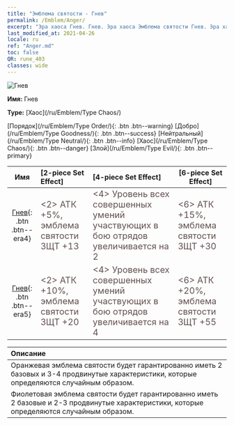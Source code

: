 ```yaml
---
title: "Эмблема святости - Гнев"
permalink: /Emblem/Anger/
excerpt: "Эра хаоса Гнев. Гнев. Эра хаоса Эмблема святости Гнев. Эра хаоса Хаос Гнев"
last_modified_at: 2021-04-26
locale: ru
ref: "Anger.md"
toc: false
QR: rune_403
classes: wide
---
```


  ![Гнев](/images/r/rune_icon_403.png)

 **Имя:** Гнев

 **Type:** [Хаос](/ru/Emblem/Type Chaos/)

  [Порядок](/ru/Emblem/Type Order/){: .btn .btn--warning}   [Добро](/ru/Emblem/Type Goodness/){: .btn .btn--success}   [Нейтральный](/ru/Emblem/Type Neutral/){: .btn .btn--info}   [Хаос](/ru/Emblem/Type Chaos/){: .btn .btn--danger}   [Злой](/ru/Emblem/Type Evil/){: .btn .btn--primary} 

  |  Имя    | [2-piece Set Effect] | [4-piece Set Effect] | [6-piece Set Effect]  | 
  |:-----------------------:|:-------------------|:-----------------|----------------| 
  | [Гнев](/ru/Emblem/Anger/){: .btn .btn--era4} | <span style="color: #645252;font-size:20px">&lt;2&gt; АТК +5%, эмблема святости ЗЩТ +13</span> | <span style="color: #645252;font-size:20px">&lt;4&gt; Уровень всех совершенных умений участвующих в бою отрядов увеличивается на 2</span> | <span style="color: #645252;font-size:20px">&lt;6&gt; АТК +15%, эмблема святости ЗЩТ +30</span> | 
  | [Гнев](/ru/Emblem/Anger/){: .btn .btn--era5} | <span style="color: #645252;font-size:20px">&lt;2&gt; АТК +10%, эмблема святости ЗЩТ +20</span> | <span style="color: #645252;font-size:20px">&lt;4&gt; Уровень всех совершенных умений участвующих в бою отрядов увеличивается на 4</span> | <span style="color: #645252;font-size:20px">&lt;6&gt; АТК +20%, эмблема святости ЗЩТ +55</span> | 

  |         Описание            | 
  |:-------------------------------|
  | Оранжевая эмблема святости будет гарантированно иметь 2 базовых и 3-4 продвинутые характеристики, которые определяются случайным образом. |
  | Фиолетовая эмблема святости будет гарантированно иметь 2 базовые и 2-3 продвинутые характеристики, которые определяются случайным образом. |
